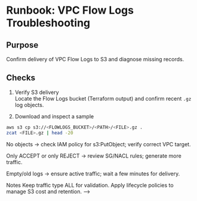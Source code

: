 <!--
Rationale:
- Used to confirm Flow Logs delivery and analyze dropped/allowed traffic.
-->
# Runbook: VPC Flow Logs Troubleshooting

## Purpose
Confirm delivery of VPC Flow Logs to S3 and diagnose missing records.

## Checks
1) Verify S3 delivery  
   Locate the Flow Logs bucket (Terraform output) and confirm recent `.gz` log objects.

2) Download and inspect a sample
```bash
aws s3 cp s3://<FLOWLOGS_BUCKET>/<PATH>/<FILE>.gz .
zcat <FILE>.gz | head -20
```

<!--
Key fields:
srcaddr, dstaddr, srcport, dstport, protocol
action (ACCEPT|REJECT)
log-status (OK|NODATA|SKIPDATA)
Common Issues
Frequent problems observed in test environments -->No objects → check IAM policy for s3:PutObject; verify correct VPC target.

Only ACCEPT or only REJECT → review SG/NACL rules; generate more traffic.

Empty/old logs → ensure active traffic; wait a few minutes for delivery.

Notes
Keep traffic type ALL for validation.
Apply lifecycle policies to manage S3 cost and retention.
-->
